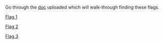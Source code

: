Go through the [doc](https://github.com/Hemanth-Yarlagadda/CTF-Capture-the-flag-/blob/master/Procedure/CTF.docx) uploaded which will walk-through finding these flags.

[Flag 1 ](https://github.com/Hemanth-Yarlagadda/CTF-Capture-the-flag-/blob/master/CTF%20files/f1.xxxx)

[Flag 2](https://github.com/Hemanth-Yarlagadda/CTF-Capture-the-flag-/blob/master/CTF%20files/f2.xxxx)

[Flag 3](https://github.com/Hemanth-Yarlagadda/CTF-Capture-the-flag-/blob/master/CTF%20files/f3.xxxx)
